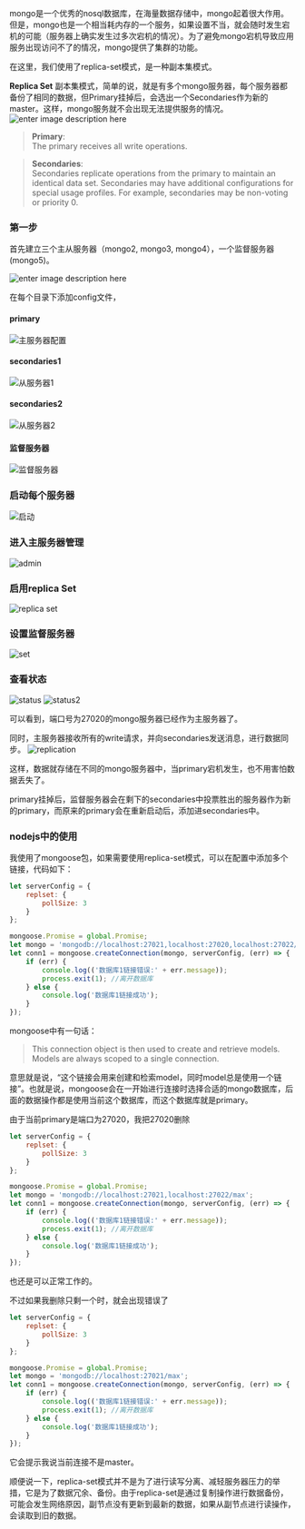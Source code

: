 mongo是一个优秀的nosql数据库，在海量数据存储中，mongo起着很大作用。但是，mongo也是一个相当耗内存的一个服务，如果设置不当，就会随时发生宕机的可能（服务器上确实发生过多次宕机的情况）。为了避免mongo宕机导致应用服务出现访问不了的情况，mongo提供了集群的功能。  

在这里，我们使用了replica-set模式，是一种副本集模式。

**Replica Set**
副本集模式，简单的说，就是有多个mongo服务器，每个服务器都备份了相同的数据，但Primary挂掉后，会选出一个Secondaries作为新的master。这样，mongo服务就不会出现无法提供服务的情况。
![enter image description here](https://docs.mongodb.com/manual/_images/replica-set-read-write-operations-primary.bakedsvg.svg "enter image title here") 

> **Primary**:  
>   The primary receives all write operations.   
  

> **Secondaries**:  
> Secondaries replicate operations from the primary to maintain an identical data set. Secondaries may have additional configurations for special usage profiles. For example, secondaries may be non-voting or priority 0.  

### 第一步  

首先建立三个主从服务器（mongo2, mongo3, mongo4），一个监督服务器(mongo5)。

![enter image description here](./upload/bf35c1ae3ae8168ba898243b5d7f06d7.jpg "enter image title here")  
 
在每个目录下添加config文件，

#### primary  
![主服务器配置](https://blog.toreant.top/img/upload/2768efdecc90f3453549b78ff0367fa3.jpg)  

#### secondaries1
![从服务器1](./upload/717a5fe5ea3f3ce818c32ac2eb69bbbe.jpg)  

#### secondaries2  
![从服务器2](./upload/a23803b79c1c466b4dc27277a2000585.jpg)  

#### 监督服务器  
![监督服务器](./upload/09305ad7917bfcdf0d453068f36e1caf.jpg)  

### 启动每个服务器
![启动](./upload/b3f20df09d869c4f941857884c735065.jpg) 

### 进入主服务器管理  
![admin](./upload/3d24c16cd81d17300d8f4e3a4c877553.jpg)  

### 启用replica Set  
![replica set](./upload/c911584ad8e14585ca15b6f5f7e20462.jpg)  

### 设置监督服务器  
![set](./upload/fd48cd314b81cfd591adcb4d0a55addd.jpg)  

### 查看状态  
![status](./upload/6308cc06b5d4a9fdfc5b474f6b463544.jpg) 
![status2](./upload/1db8db387dabd93cad0abad6b14eba3d.jpg)  

可以看到，端口号为27020的mongo服务器已经作为主服务器了。

同时，主服务器接收所有的write请求，并向secondaries发送消息，进行数据同步。
![replication](./upload/c8f9ac9cde234c35f9f53bf5ed0434e2.jpg) 

这样，数据就存储在不同的mongo服务器中，当primary宕机发生，也不用害怕数据丢失了。

primary挂掉后，监督服务器会在剩下的secondaries中投票胜出的服务器作为新的primary，而原来的primary会在重新启动后，添加进secondaries中。  

### nodejs中的使用   

我使用了mongoose包，如果需要使用replica-set模式，可以在配置中添加多个链接，代码如下：  

```javascript
let serverConfig = {
    replset: {
        pollSize: 3
    }
};

mongoose.Promise = global.Promise;
let mongo = 'mongodb://localhost:27021,localhost:27020,localhost:27022/max';
let conn1 = mongoose.createConnection(mongo, serverConfig, (err) => {
    if (err) {
        console.log(('数据库1链接错误:' + err.message));
        process.exit(1); //离开数据库
    } else {
        console.log('数据库1链接成功');
    }
});
```  

mongoose中有一句话：  
> This connection object is then used to create and retrieve models. Models are always scoped to a single connection.    


意思就是说，“这个链接会用来创建和检索model，同时model总是使用一个链接”。也就是说，mongoose会在一开始进行连接时选择合适的mongo数据库，后面的数据操作都是使用当前这个数据库，而这个数据库就是primary。  

由于当前primary是端口为27020，我把27020删除  

```javascript
let serverConfig = {
    replset: {
        pollSize: 3
    }
};

mongoose.Promise = global.Promise;
let mongo = 'mongodb://localhost:27021,localhost:27022/max';
let conn1 = mongoose.createConnection(mongo, serverConfig, (err) => {
    if (err) {
        console.log(('数据库1链接错误:' + err.message));
        process.exit(1); //离开数据库
    } else {
        console.log('数据库1链接成功');
    }
});
```   

也还是可以正常工作的。  

不过如果我删除只剩一个时，就会出现错误了  
```javascript
let serverConfig = {
    replset: {
        pollSize: 3
    }
};

mongoose.Promise = global.Promise;
let mongo = 'mongodb://localhost:27021/max';
let conn1 = mongoose.createConnection(mongo, serverConfig, (err) => {
    if (err) {
        console.log(('数据库1链接错误:' + err.message));
        process.exit(1); //离开数据库
    } else {
        console.log('数据库1链接成功');
    }
});
```   

它会提示我说当前连接不是master。  

顺便说一下，replica-set模式并不是为了进行读写分离、减轻服务器压力的举措，它是为了数据冗余、备份。由于replica-set是通过复制操作进行数据备份，可能会发生网络原因，副节点没有更新到最新的数据，如果从副节点进行读操作，会读取到旧的数据。
